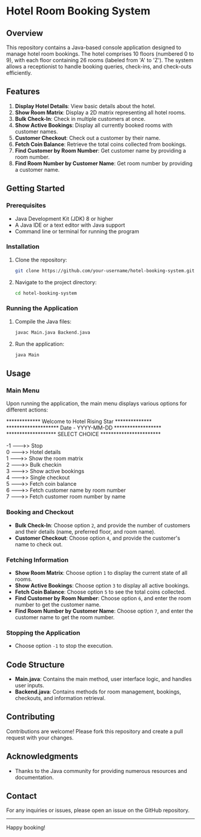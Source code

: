 # Hotel Room Booking System

## Overview

This repository contains a Java-based console application designed to manage hotel room bookings. The hotel comprises 10 floors (numbered 0 to 9), with each floor containing 26 rooms (labeled from 'A' to 'Z'). The system allows a receptionist to handle booking queries, check-ins, and check-outs efficiently.

## Features

1. **Display Hotel Details**: View basic details about the hotel.
2. **Show Room Matrix**: Display a 2D matrix representing all hotel rooms.
3. **Bulk Check-In**: Check in multiple customers at once.
4. **Show Active Bookings**: Display all currently booked rooms with customer names.
5. **Customer Checkout**: Check out a customer by their name.
6. **Fetch Coin Balance**: Retrieve the total coins collected from bookings.
7. **Find Customer by Room Number**: Get customer name by providing a room number.
8. **Find Room Number by Customer Name**: Get room number by providing a customer name.

## Getting Started

### Prerequisites

- Java Development Kit (JDK) 8 or higher
- A Java IDE or a text editor with Java support
- Command line or terminal for running the program

### Installation

1. Clone the repository:
    ```sh
    git clone https://github.com/your-username/hotel-booking-system.git
    ```
2. Navigate to the project directory:
    ```sh
    cd hotel-booking-system
    ```

### Running the Application

1. Compile the Java files:
    ```sh
    javac Main.java Backend.java
    ```
2. Run the application:
    ```sh
    java Main
    ```

## Usage

### Main Menu

Upon running the application, the main menu displays various options for different actions:

************* Welcome to Hotel Rising Star ************** <br>
******************** Date - YYYY-MM-DD ******************<br>
******************* SELECT CHOICE ***********************<br>

-1 --->> Stop <br>
0 --->> Hotel details <br>
1 --->> Show the room matrix <br>
2 --->> Bulk checkin <br>
3 --->> Show active bookings <br>
4 --->> Single checkout <br>
5 --->> Fetch coin balance <br>
6 --->> Fetch customer name by room number <br>
7 --->> Fetch customer room number by name <br>


### Booking and Checkout

- **Bulk Check-In**: Choose option `2`, and provide the number of customers and their details (name, preferred floor, and room name).
- **Customer Checkout**: Choose option `4`, and provide the customer's name to check out.

### Fetching Information

- **Show Room Matrix**: Choose option `1` to display the current state of all rooms.
- **Show Active Bookings**: Choose option `3` to display all active bookings.
- **Fetch Coin Balance**: Choose option `5` to see the total coins collected.
- **Find Customer by Room Number**: Choose option `6`, and enter the room number to get the customer name.
- **Find Room Number by Customer Name**: Choose option `7`, and enter the customer name to get the room number.

### Stopping the Application

- Choose option `-1` to stop the execution.

## Code Structure

- **Main.java**: Contains the main method, user interface logic, and handles user inputs.
- **Backend.java**: Contains methods for room management, bookings, checkouts, and information retrieval.

## Contributing

Contributions are welcome! Please fork this repository and create a pull request with your changes.


## Acknowledgments

- Thanks to the Java community for providing numerous resources and documentation.

## Contact

For any inquiries or issues, please open an issue on the GitHub repository.

---

Happy booking!
